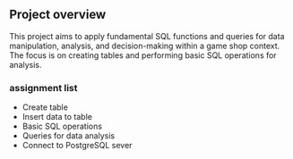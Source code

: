 ## Project overview
This project aims to apply fundamental SQL functions and queries for data manipulation, analysis, and decision-making within a game shop context. The focus is on creating tables and performing basic SQL operations for analysis.

### assignment list
- Create table
- Insert data to table
- Basic SQL operations
- Queries for data analysis
- Connect to PostgreSQL sever


